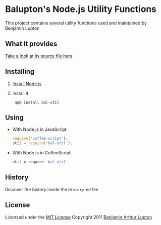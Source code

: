 # Balupton's Node.js Utility Functions

This project contains several utility functions used and maintained by Benjamin Lupton


## What it provides

[Take a look at its source file here](https://github.com/balupton/docpad/blob/master/lib/util.coffee#files)


## Installing


1. [Install Node.js](https://github.com/balupton/node/wiki/Installing-Node.js)

2. Install it

		npm install bal-util


## Using

- With Node.js in JavaScript

	``` javascript
	require('coffee-script');
	util = require('bal-util');
	```

- With Node.js in CoffeeScript
	
	``` coffeescript
	util = require 'bal-util'
	```


## History

Discover the history inside the `History.md` file


## License

Licensed under the [MIT License](http://creativecommons.org/licenses/MIT/)
Copyright 2011 [Benjamin Arthur Lupton](http://balupton.com)
